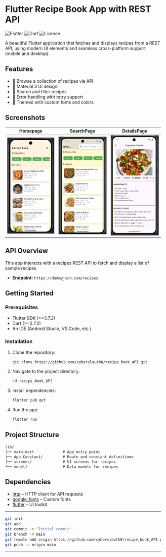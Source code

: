 
# Flutter Recipe Book App with REST API

![Flutter](https://img.shields.io/badge/Flutter-3.7.2-blue)
![Dart](https://img.shields.io/badge/Dart-3.7.2-blue)
![License](https://img.shields.io/badge/License-MIT-green)

A beautiful Flutter application that fetches and displays recipes from a REST API, using modern UI elements and seamless cross-platform support (mobile and desktop).

## Features

* 🍲 Browse a collection of recipes via API
* 🎨 Material 3 UI design
* 🔎 Search and filter recipes
* 🚦 Error handling with retry support
* 🌈 Themed with custom fonts and colors

## Screenshots

| Homepage                                   | SearchPage                                   | DetailsPage                                 |
| ----------------------------------------------- | --------------------------------------------- | ---------------------------------------------- |
| <img src="screenshot/Screenshot 2025-05-21 154747.png" width="200"> | <img src="screenshot/Screenshot 2025-05-23 123041.png" width="200"> | <img src="screenshot/Screenshot 2025-05-23 123105.png" width="200"> |

## API Overview

This app interacts with a recipes REST API to fetch and display a list of sample recipes.

* **Endpoint:** `https://dummyjson.com/recipes`

## Getting Started

### Prerequisites

* Flutter SDK (>=3.7.2)
* Dart (>=3.7.2)
* An IDE (Android Studio, VS Code, etc.)

### Installation

1. Clone the repository:

   ```bash
   git clone https://github.com/cybersleuth0/recipe_book_API.git
   ```
2. Navigate to the project directory:

   ```bash
   cd recipe_book_API
   ```
3. Install dependencies:

   ```bash
   flutter pub get
   ```
4. Run the app:

   ```bash
   flutter run
   ```

## Project Structure

```text
lib/
├── main.dart             # App entry point
├── App Constant/         # Route and constant definitions
├── screens/              # UI screens for recipes
└── model/                # Data models for recipes
```

## Dependencies

* [http](https://pub.dev/packages/http) – HTTP client for API requests
* [google_fonts](https://pub.dev/packages/google_fonts) – Custom fonts
* [flutter](https://flutter.dev) – UI toolkit

---

```bash
git init
git add .
git commit -m "Initial commit"
git branch -M main
git remote add origin https://github.com/cybersleuth0/recipe_book_API.git
git push -u origin main
```

---
